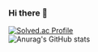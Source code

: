 ### Hi there 👋

<!--
**fkausajrrl/fkausajrrl** is a ✨ _special_ ✨ repository because its `README.md` (this file) appears on your GitHub profile.

Here are some ideas to get you started:

- 🔭 I’m currently working on ...
- 🌱 I’m currently learning ...
- 👯 I’m looking to collaborate on ...
- 🤔 I’m looking for help with ...
- 💬 Ask me about ...
- 📫 How to reach me: ...
- 😄 Pronouns: ...
- ⚡ Fun fact: ...
-->
[![Solved.ac Profile](http://mazassumnida.wtf/api/v2/generate_badge?boj=200sein)](https://solved.ac/200sein/)<br>
![Anurag's GitHub stats](https://github-readme-stats.vercel.app/api?username=fkausajrrl&show_icons=true&theme=radical)

